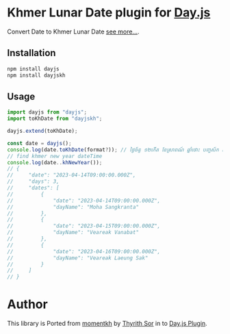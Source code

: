 # Khmer Lunar Date plugin for [Day.js](https://day.js.org/)

Convert Date to Khmer Lunar Date [see more...](https://web.archive.org/web/20190714153528/http://www.cam-cc.org/calendar/).

## Installation

```bash
npm install dayjs
npm install dayjskh
```

## Usage

```js
import dayjs from "dayjs";
import toKhDate from "dayjskh";

dayjs.extend(toKhDate);

const date = dayjs();
console.log(date.toKhDate(format?)); // ថ្ងៃច័ន្ទ ១២កើត ខែស្រាពណ៍ ឆ្នាំថោះ បញ្ចស័ក ពុទ្ធសករាជ ២៥៦៧
// find khmer new year dateTime
console.log(date..khNewYear());
// {
//     "date": "2023-04-14T09:00:00.000Z",
//     "days": 3,
//     "dates": [
//         {
//             "date": "2023-04-14T09:00:00.000Z",
//             "dayName": "Moha Sangkranta"
//         },
//         {
//             "date": "2023-04-15T09:00:00.000Z",
//             "dayName": "Veareak Vanabat"
//         },
//         {
//             "date": "2023-04-16T09:00:00.000Z",
//             "dayName": "Veareak Laeung Sak"
//         }
//     ]
// }
```

# Author

This library is Ported from [momentkh](https://github.com/ThyrithSor/momentkh) by [Thyrith Sor](https://github.com/ThyrithSor) in to [Day.js Plugin](https://day.js.org/).
